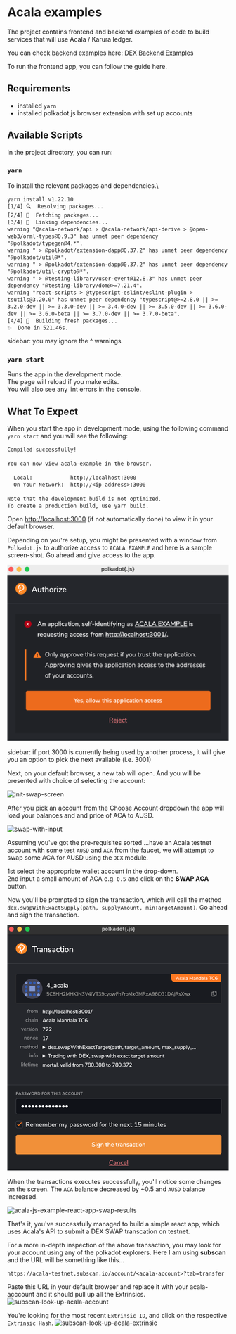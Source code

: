 # Acala examples

The project contains frontend and backend examples of code to build services that will use Acala / Karura ledger.

You can check backend examples here:
[DEX Backend Examples](https://github.com/AcalaNetwork/acala-js-example/blob/master/src/dex-examples/dex-examples.md)

To run the frontend app, you can follow the guide here.

## Requirements
- installed `yarn`
- installed polkadot.js browser extension with set up accounts

## Available Scripts

In the project directory, you can run:

### `yarn`

To install the relevant packages and dependencies.\

```
yarn install v1.22.10
[1/4] 🔍  Resolving packages...
[2/4] 🚚  Fetching packages...
[3/4] 🔗  Linking dependencies...
warning "@acala-network/api > @acala-network/api-derive > @open-web3/orml-types@0.9.3" has unmet peer dependency "@polkadot/typegen@4.*".
warning " > @polkadot/extension-dapp@0.37.2" has unmet peer dependency "@polkadot/util@*".
warning " > @polkadot/extension-dapp@0.37.2" has unmet peer dependency "@polkadot/util-crypto@*".
warning " > @testing-library/user-event@12.8.3" has unmet peer dependency "@testing-library/dom@>=7.21.4".
warning "react-scripts > @typescript-eslint/eslint-plugin > tsutils@3.20.0" has unmet peer dependency "typescript@>=2.8.0 || >= 3.2.0-dev || >= 3.3.0-dev || >= 3.4.0-dev || >= 3.5.0-dev || >= 3.6.0-dev || >= 3.6.0-beta || >= 3.7.0-dev || >= 3.7.0-beta".
[4/4] 🔨  Building fresh packages...
✨  Done in 521.46s.
```

sidebar: you may ignore the ^ warnings

### `yarn start`

Runs the app in the development mode.\
The page will reload if you make edits.\
You will also see any lint errors in the console.


## What To Expect

When you start the app in development mode, using the following command `yarn start` and you will see the following:

```
Compiled successfully!

You can now view acala-example in the browser.

  Local:            http://localhost:3000
  On Your Network:  http://<ip-address>:3000

Note that the development build is not optimized.
To create a production build, use yarn build.
```

Open [http://localhost:3000](http://localhost:3000) (if not automatically done) to view it in your default browser.

Depending on you're setup, you might be presented with a window from `Polkadot.js` to authorize access to `ACALA EXAMPLE` and here is a sample screen-shot. Go ahead and give access to the app.

![polkadot-js-authorize-window](img/polkadot-js-authorize-window.png)

sidebar: if port 3000 is currently being used by another process, it will give you an option to pick the next available (i.e. 3001)

Next, on your default browser, a new tab will open. And you will be presented with choice of selecting the account:

![init-swap-screen](https://i.imgur.com/7WJTq3V.png)

After you pick an account from the Choose Account dropdown the app will load your balances and and price of ACA to AUSD.

![swap-with-input](https://i.imgur.com/XdaGN5J.png)

Assuming you've got the pre-requisites sorted ...have an Acala testnet account with some test `AUSD` and `ACA` from the faucet, we will attempt to swap some ACA for AUSD using the `DEX` module.

1st select the appropriate wallet account in the drop-down.\
2nd input a small amount of ACA e.g. `0.5` and click on the **SWAP ACA** button.

Now you'll be prompted to sign the transaction, which will call the method `dex.swapWithExactSupply(path, supplyAmount, minTargetAmount)`. Go ahead and sign the transaction.

![acala-js-example-authorise-dex-swap](img/acala-js-example-authorise-dex-swap.png)

When the transactions executes successfully, you'll notice some changes on the screen. The `ACA` balance decreased by ~0.5 and `AUSD` balance increased.

![acala-js-example-react-app-swap-results](https://i.imgur.com/VIeocsj.png)


That's it, you've successfully managed to build a simple react app, which uses Acala's API to submit a DEX SWAP transcation on testnet.

For a more in-depth inspection of the above transaction, you may look for your account using any of the polkadot explorers. Here I am using **subscan** and the URL will be something like this...

```
https://acala-testnet.subscan.io/account/<acala-account>?tab=transfer
```

Paste this URL in your default browser and replace it with your acala-acccount and it should pull up all the Extrinsics.
![subscan-look-up-acala-account](https://i.imgur.com/fFoCqWG.png)


You're looking for the most recent `Extrinsic ID`, and click on the respective `Extrinsic Hash`.
![subscan-look-up-acala-extrinsic](https://i.imgur.com/gQXH0t7.png)
